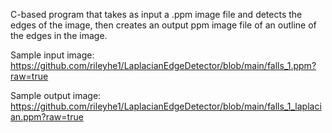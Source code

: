 C-based program that takes as input a .ppm image file and detects the edges of the image, then creates an output ppm image file of an outline of the edges in the image. 

Sample input image: https://github.com/rileyhe1/LaplacianEdgeDetector/blob/main/falls_1.ppm?raw=true

Sample output image: https://github.com/rileyhe1/LaplacianEdgeDetector/blob/main/falls_1_laplacian.ppm?raw=true
